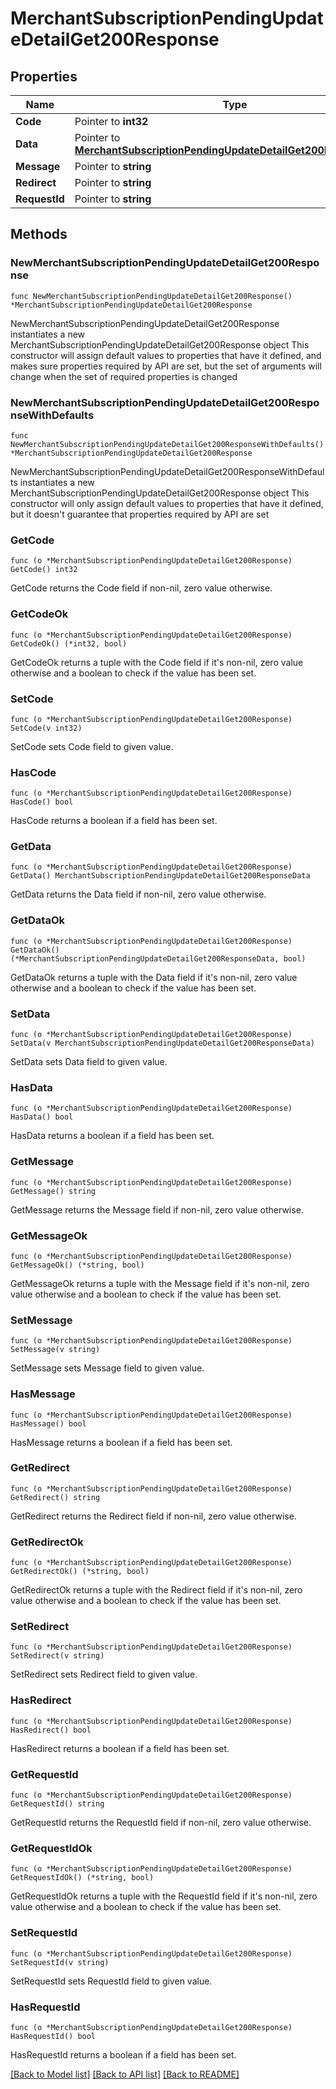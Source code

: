 # MerchantSubscriptionPendingUpdateDetailGet200Response

## Properties

Name | Type | Description | Notes
------------ | ------------- | ------------- | -------------
**Code** | Pointer to **int32** |  | [optional] 
**Data** | Pointer to [**MerchantSubscriptionPendingUpdateDetailGet200ResponseData**](MerchantSubscriptionPendingUpdateDetailGet200ResponseData.md) |  | [optional] 
**Message** | Pointer to **string** |  | [optional] 
**Redirect** | Pointer to **string** |  | [optional] 
**RequestId** | Pointer to **string** |  | [optional] 

## Methods

### NewMerchantSubscriptionPendingUpdateDetailGet200Response

`func NewMerchantSubscriptionPendingUpdateDetailGet200Response() *MerchantSubscriptionPendingUpdateDetailGet200Response`

NewMerchantSubscriptionPendingUpdateDetailGet200Response instantiates a new MerchantSubscriptionPendingUpdateDetailGet200Response object
This constructor will assign default values to properties that have it defined,
and makes sure properties required by API are set, but the set of arguments
will change when the set of required properties is changed

### NewMerchantSubscriptionPendingUpdateDetailGet200ResponseWithDefaults

`func NewMerchantSubscriptionPendingUpdateDetailGet200ResponseWithDefaults() *MerchantSubscriptionPendingUpdateDetailGet200Response`

NewMerchantSubscriptionPendingUpdateDetailGet200ResponseWithDefaults instantiates a new MerchantSubscriptionPendingUpdateDetailGet200Response object
This constructor will only assign default values to properties that have it defined,
but it doesn't guarantee that properties required by API are set

### GetCode

`func (o *MerchantSubscriptionPendingUpdateDetailGet200Response) GetCode() int32`

GetCode returns the Code field if non-nil, zero value otherwise.

### GetCodeOk

`func (o *MerchantSubscriptionPendingUpdateDetailGet200Response) GetCodeOk() (*int32, bool)`

GetCodeOk returns a tuple with the Code field if it's non-nil, zero value otherwise
and a boolean to check if the value has been set.

### SetCode

`func (o *MerchantSubscriptionPendingUpdateDetailGet200Response) SetCode(v int32)`

SetCode sets Code field to given value.

### HasCode

`func (o *MerchantSubscriptionPendingUpdateDetailGet200Response) HasCode() bool`

HasCode returns a boolean if a field has been set.

### GetData

`func (o *MerchantSubscriptionPendingUpdateDetailGet200Response) GetData() MerchantSubscriptionPendingUpdateDetailGet200ResponseData`

GetData returns the Data field if non-nil, zero value otherwise.

### GetDataOk

`func (o *MerchantSubscriptionPendingUpdateDetailGet200Response) GetDataOk() (*MerchantSubscriptionPendingUpdateDetailGet200ResponseData, bool)`

GetDataOk returns a tuple with the Data field if it's non-nil, zero value otherwise
and a boolean to check if the value has been set.

### SetData

`func (o *MerchantSubscriptionPendingUpdateDetailGet200Response) SetData(v MerchantSubscriptionPendingUpdateDetailGet200ResponseData)`

SetData sets Data field to given value.

### HasData

`func (o *MerchantSubscriptionPendingUpdateDetailGet200Response) HasData() bool`

HasData returns a boolean if a field has been set.

### GetMessage

`func (o *MerchantSubscriptionPendingUpdateDetailGet200Response) GetMessage() string`

GetMessage returns the Message field if non-nil, zero value otherwise.

### GetMessageOk

`func (o *MerchantSubscriptionPendingUpdateDetailGet200Response) GetMessageOk() (*string, bool)`

GetMessageOk returns a tuple with the Message field if it's non-nil, zero value otherwise
and a boolean to check if the value has been set.

### SetMessage

`func (o *MerchantSubscriptionPendingUpdateDetailGet200Response) SetMessage(v string)`

SetMessage sets Message field to given value.

### HasMessage

`func (o *MerchantSubscriptionPendingUpdateDetailGet200Response) HasMessage() bool`

HasMessage returns a boolean if a field has been set.

### GetRedirect

`func (o *MerchantSubscriptionPendingUpdateDetailGet200Response) GetRedirect() string`

GetRedirect returns the Redirect field if non-nil, zero value otherwise.

### GetRedirectOk

`func (o *MerchantSubscriptionPendingUpdateDetailGet200Response) GetRedirectOk() (*string, bool)`

GetRedirectOk returns a tuple with the Redirect field if it's non-nil, zero value otherwise
and a boolean to check if the value has been set.

### SetRedirect

`func (o *MerchantSubscriptionPendingUpdateDetailGet200Response) SetRedirect(v string)`

SetRedirect sets Redirect field to given value.

### HasRedirect

`func (o *MerchantSubscriptionPendingUpdateDetailGet200Response) HasRedirect() bool`

HasRedirect returns a boolean if a field has been set.

### GetRequestId

`func (o *MerchantSubscriptionPendingUpdateDetailGet200Response) GetRequestId() string`

GetRequestId returns the RequestId field if non-nil, zero value otherwise.

### GetRequestIdOk

`func (o *MerchantSubscriptionPendingUpdateDetailGet200Response) GetRequestIdOk() (*string, bool)`

GetRequestIdOk returns a tuple with the RequestId field if it's non-nil, zero value otherwise
and a boolean to check if the value has been set.

### SetRequestId

`func (o *MerchantSubscriptionPendingUpdateDetailGet200Response) SetRequestId(v string)`

SetRequestId sets RequestId field to given value.

### HasRequestId

`func (o *MerchantSubscriptionPendingUpdateDetailGet200Response) HasRequestId() bool`

HasRequestId returns a boolean if a field has been set.


[[Back to Model list]](../README.md#documentation-for-models) [[Back to API list]](../README.md#documentation-for-api-endpoints) [[Back to README]](../README.md)


